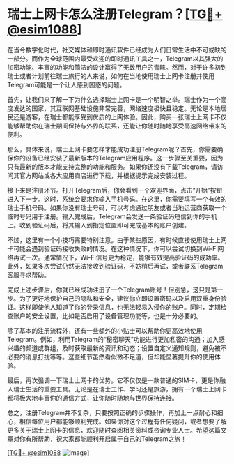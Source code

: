 # 瑞士上网卡怎么注册Telegram？[[TG💪+ @esim1088](https://t.me/s/esim1088)]

在当今数字化时代，社交媒体和即时通讯软件已经成为人们日常生活中不可或缺的一部分。而作为全球范围内最受欢迎的即时通讯工具之一，Telegram以其强大的加密功能、丰富的功能和简洁的设计赢得了无数用户的青睐。然而，对于许多初到瑞士或者计划前往瑞士旅行的人来说，如何在当地使用瑞士上网卡注册并使用Telegram可能是一个让人感到困惑的问题。

首先，让我们来了解一下为什么选择瑞士上网卡是一个明智之举。瑞士作为一个高度发达的国家，其互联网基础设施非常完善，网络速度极快且稳定。无论是本地居民还是游客，在瑞士都能享受到优质的上网体验。因此，购买一张瑞士上网卡不仅能够帮助你在瑞士期间保持与外界的联系，还能让你随时随地享受高速网络带来的便利。

那么，具体来说，瑞士上网卡要怎样才能成功注册Telegram呢？首先，你需要确保你的设备已经安装了最新版本的Telegram应用程序。这一步骤至关重要，因为只有最新的版本才能支持完整的功能和服务。如果你还没有下载Telegram，请访问其官方网站或各大应用商店进行下载，并根据提示完成安装过程。

接下来是注册环节。打开Telegram后，你会看到一个欢迎界面，点击“开始”按钮进入下一步。这时，系统会要求你输入手机号码。在这里，你需要填写一个有效的瑞士手机号码。如果你没有瑞士号码，可以考虑通过朋友或者当地运营商获取一个临时号码用于注册。输入完成后，Telegram会发送一条验证码短信到你的手机上。收到验证码后，将其输入到指定位置即可完成基本的账户创建。

不过，这里有一个小技巧需要特别注意。由于某些原因，有时候直接使用瑞士上网卡可能会遇到验证码接收失败的情况。在这种情况下，你可以尝试切换到Wi-Fi网络再试一次。通常情况下，Wi-Fi信号更为稳定，能够有效提高验证码的成功率。此外，如果多次尝试仍然无法接收到验证码，不妨稍后再试，或者联系Telegram客服寻求帮助。

完成上述步骤后，你就已经成功注册了一个Telegram账号！但别急，这只是第一步。为了更好地保护自己的隐私和安全，建议你立即设置密码以及启用双重身份验证。这样即使他人知道了你的登录信息，也无法轻易入侵你的账户。同时，定期检查账户的安全设置，比如是否启用了设备管理功能等，也是十分必要的。

除了基本的注册流程外，还有一些额外的小贴士可以帮助你更高效地使用Telegram。例如，利用Telegram的“秘密聊天”功能进行更加私密的沟通；加入感兴趣的频道或群组，及时获取最新的资讯和动态；设置自定义通知规则，避免被不必要的消息打扰等等。这些细节虽然看似微不足道，但却能显著提升你的使用体验。

最后，再次强调一下瑞士上网卡的优势。它不仅仅是一款普通的SIM卡，更是你融入瑞士生活的重要工具。无论是在瑞士工作、学习还是旅游，拥有一个瑞士上网卡都将极大地丰富你的通信方式，让你随时随地与世界保持连接。

总之，注册Telegram并不复杂，只要按照正确的步骤操作，再加上一点耐心和细心，相信每位用户都能够顺利完成。如果你对这个过程有任何疑问，或者想要了解更多关于瑞士上网卡的信息，欢迎随时查阅相关资料或咨询专业人士。希望这篇文章对你有所帮助，祝大家都能顺利开启属于自己的Telegram之旅！

[[TG💪+ @esim1088](https://t.me/s/esim1088) ![Image](https://i.postimg.cc/4NQfJmqS/Snipaste-2025-05-13-00-14-12.png)]